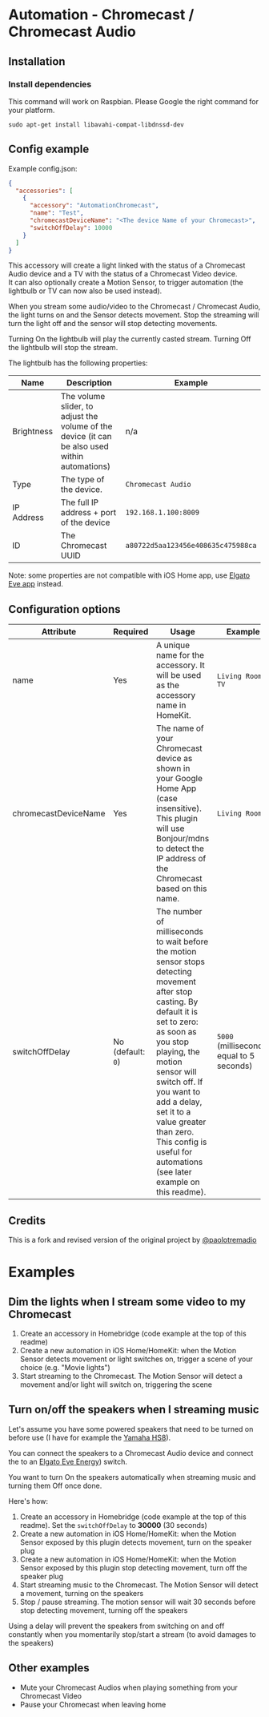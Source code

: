 
# Automation - Chromecast / Chromecast Audio  

## Installation

### Install dependencies
This command will work on Raspbian. Please Google the right command for your platform.

```
sudo apt-get install libavahi-compat-libdnssd-dev
```

## Config example

Example config.json:  
  
```json
{
  "accessories": [
    {
      "accessory": "AutomationChromecast",
      "name": "Test",
      "chromecastDeviceName": "<The device Name of your Chromecast>",
      "switchOffDelay": 10000
    }
  ]
}
```
  
This accessory will create a light linked with the status of a Chromecast Audio device and a TV with the status of a Chromecast Video device.  
It can also optionally create a Motion Sensor, to trigger automation (the lightbulb or TV can now also be used instead).  
  
When you stream some audio/video to the Chromecast / Chromecast Audio, the light turns on and the Sensor detects movement. Stop the streaming will turn the light off and the sensor will stop detecting movements.  
  
Turning On the lightbulb will play the currently casted stream. Turning Off the lightbulb will stop the stream.  

The lightbulb has the following properties:

| Name | Description | Example |
|------|-------------|---------|
| Brightness | The volume slider, to adjust the volume of the device (it can be also used within automations) | n/a | 
| Type | The type of the device. | `Chromecast Audio` |
| IP Address | The full IP address + port of the device | `192.168.1.100:8009` |
| ID | The Chromecast UUID | `a80722d5aa123456e408635c475988ca` |

Note: some properties are not compatible with iOS Home app, use [Elgato Eve app](https://itunes.apple.com/us/app/elgato-eve/id917695792?mt=8) instead.
  
## Configuration options  
  
| Attribute | Required | Usage | Example |
|-----------|----------|-------|---------|
| name | Yes | A unique name for the accessory. It will be used as the accessory name in HomeKit. | `Living Room TV` |
| chromecastDeviceName | Yes | The name of your Chromecast device as shown in your Google Home App (case insensitive). This plugin will use Bonjour/mdns to detect the IP address of the Chromecast based on this name. | `Living Room` |
| switchOffDelay | No (default: `0`) | The number of milliseconds to wait before the motion sensor stops detecting movement after stop casting. By default it is set to zero: as soon as you stop playing, the motion sensor will switch off. If you want to add a delay, set it to a value greater than zero. This config is useful for automations (see later example on this readme). | `5000` (milliseconds, equal to 5 seconds) |

## Credits
This is a fork and revised version of the original project by [@paolotremadio](https://github.com/paolotremadio/homebridge-automation-chromecast)


# Examples
## Dim the lights when I stream some video to my Chromecast  
1. Create an accessory in Homebridge (code example at the top of this readme)  
2. Create a new automation in iOS Home/HomeKit: when the Motion Sensor detects movement or light switches on, trigger a scene of your choice (e.g. "Movie lights")  
3. Start streaming to the Chromecast. The Motion Sensor will detect a movement and/or light will switch on, triggering the scene  


## Turn on/off the speakers when I streaming music
Let's assume you have some powered speakers that need to be turned on before use (I have for example the [Yamaha HS8](https://usa.yamaha.com/products/proaudio/speakers/hs_series/index.html)). 

You can connect the speakers to a Chromecast Audio device and connect the to an [Elgato Eve Energy](https://www.elgato.com/en/eve/eve-energy)) switch.

You want to turn On the speakers automatically when streaming music and turning them Off once done.

Here's how:
1. Create an accessory in Homebridge (code example at the top of this readme). Set the `switchOffDelay` to **30000** (30 seconds)  
2. Create a new automation in iOS Home/HomeKit: when the Motion Sensor exposed by this plugin detects movement, turn on the speaker plug
3. Create a new automation in iOS Home/HomeKit: when the Motion Sensor exposed by this plugin stop detecting movement, turn off the speaker plug
4. Start streaming music to the Chromecast. The Motion Sensor will detect a movement, turning on the speakers  
5. Stop / pause streaming. The motion sensor will wait 30 seconds before stop detecting movement, turning off the speakers  
  
Using a delay will prevent the speakers from switching on and off constantly when you momentarily stop/start a stream (to avoid damages to the speakers)

## Other examples
- Mute your Chromecast Audios when playing something from your Chromecast Video
- Pause your Chromecast when leaving home
